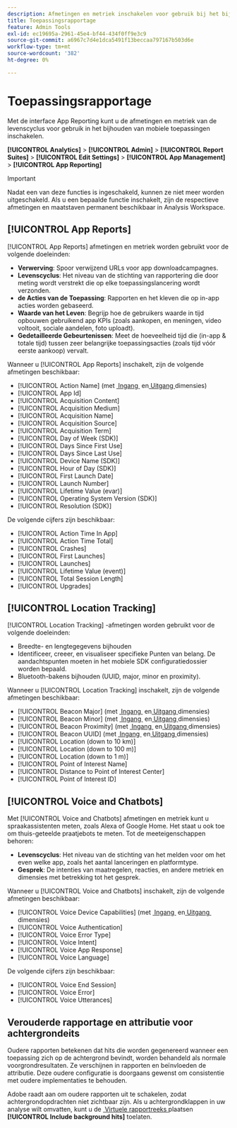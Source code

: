 ```yaml
---
description: Afmetingen en metriek inschakelen voor gebruik bij het bijhouden van mobiele toepassingen.
title: Toepassingsrapportage
feature: Admin Tools
exl-id: ec19695a-2961-45e4-bf44-434f0ff9e3c9
source-git-commit: a6967c7d4e1dca5491f13beccaa797167b503d6e
workflow-type: tm+mt
source-wordcount: '382'
ht-degree: 0%

---
```


# Toepassingsrapportage

Met de interface App Reporting kunt u de afmetingen en metriek van de levenscyclus voor gebruik in het bijhouden van mobiele toepassingen inschakelen.

**[!UICONTROL Analytics]** > **[!UICONTROL Admin]** > **[!UICONTROL Report Suites]** > **[!UICONTROL Edit Settings]** > **[!UICONTROL App Management]** > **[!UICONTROL App Reporting]**

>[!IMPORTANT]
>
>Nadat een van deze functies is ingeschakeld, kunnen ze niet meer worden uitgeschakeld. Als u een bepaalde functie inschakelt, zijn de respectieve afmetingen en maatstaven permanent beschikbaar in Analysis Workspace.

## [!UICONTROL App Reports]

[!UICONTROL App Reports] afmetingen en metriek worden gebruikt voor de volgende doeleinden:

* **Verwerving**: Spoor verwijzend URLs voor app downloadcampagnes.
* **Levenscyclus**: Het niveau van de stichting van rapportering die door meting wordt verstrekt die op elke toepassingslancering wordt verzonden.
* **de Acties van de Toepassing**: Rapporten en het kleven die op in-app acties worden gebaseerd.
* **Waarde van het Leven**: Begrijp hoe de gebruikers waarde in tijd opbouwen gebruikend app KPIs (zoals aankopen, en meningen, video voltooit, sociale aandelen, foto uploadt).
* **Gedetailleerde Gebeurtenissen**: Meet de hoeveelheid tijd die (in-app &amp; totale tijd) tussen zeer belangrijke toepassingsacties (zoals tijd vóór eerste aankoop) vervalt.

Wanneer u [!UICONTROL App Reports] inschakelt, zijn de volgende afmetingen beschikbaar:

* [!UICONTROL Action Name] (met [&#x200B; Ingang &#x200B;](/help/components/dimensions/entry-dimensions.md) en [&#x200B; Uitgang &#x200B;](/help/components/dimensions/exit-dimensions.md) dimensies)
* [!UICONTROL App Id]
* [!UICONTROL Acquisition Content]
* [!UICONTROL Acquisition Medium]
* [!UICONTROL Acquisition Name]
* [!UICONTROL Acquisition Source]
* [!UICONTROL Acquisition Term]
* [!UICONTROL Day of Week (SDK)]
* [!UICONTROL Days Since First Use]
* [!UICONTROL Days Since Last Use]
* [!UICONTROL Device Name (SDK)]
* [!UICONTROL Hour of Day (SDK)]
* [!UICONTROL First Launch Date]
* [!UICONTROL Launch Number]
* [!UICONTROL Lifetime Value (evar)]
* [!UICONTROL Operating System Version (SDK)]
* [!UICONTROL Resolution (SDK)]

De volgende cijfers zijn beschikbaar:

* [!UICONTROL Action Time In App]
* [!UICONTROL Action Time Total]
* [!UICONTROL Crashes]
* [!UICONTROL First Launches]
* [!UICONTROL Launches]
* [!UICONTROL Lifetime Value (event)]
* [!UICONTROL Total Session Length]
* [!UICONTROL Upgrades]

## [!UICONTROL Location Tracking]

[!UICONTROL Location Tracking] -afmetingen worden gebruikt voor de volgende doeleinden:

* Breedte- en lengtegegevens bijhouden
* Identificeer, creeer, en visualiseer specifieke Punten van belang. De aandachtspunten moeten in het mobiele SDK configuratiedossier worden bepaald.
* Bluetooth-bakens bijhouden (UUID, major, minor en proximity).

Wanneer u [!UICONTROL Location Tracking] inschakelt, zijn de volgende afmetingen beschikbaar:

* [!UICONTROL Beacon Major] (met [&#x200B; Ingang &#x200B;](/help/components/dimensions/entry-dimensions.md) en [&#x200B; Uitgang &#x200B;](/help/components/dimensions/exit-dimensions.md) dimensies)
* [!UICONTROL Beacon Minor] (met [&#x200B; Ingang &#x200B;](/help/components/dimensions/entry-dimensions.md) en [&#x200B; Uitgang &#x200B;](/help/components/dimensions/exit-dimensions.md) dimensies)
* [!UICONTROL Beacon Proximity] (met [&#x200B; Ingang &#x200B;](/help/components/dimensions/entry-dimensions.md) en [&#x200B; Uitgang &#x200B;](/help/components/dimensions/exit-dimensions.md) dimensies)
* [!UICONTROL Beacon UUID] (met [&#x200B; Ingang &#x200B;](/help/components/dimensions/entry-dimensions.md) en [&#x200B; Uitgang &#x200B;](/help/components/dimensions/exit-dimensions.md) dimensies)
* [!UICONTROL Location (down to 10 km)]
* [!UICONTROL Location (down to 100 m)]
* [!UICONTROL Location (down to 1 m)]
* [!UICONTROL Point of Interest Name]
* [!UICONTROL Distance to Point of Interest Center]
* [!UICONTROL Point of Interest ID]

## [!UICONTROL Voice and Chatbots]

Met [!UICONTROL Voice and Chatbots] afmetingen en metriek kunt u spraakassistenten meten, zoals Alexa of Google Home. Het staat u ook toe om thuis-geteelde praatjebots te meten. Tot de meeteigenschappen behoren:

* **Levenscyclus**: Het niveau van de stichting van het melden voor om het even welke app, zoals het aantal lanceringen en platformtype.
* **Gesprek**: De intenties van maatregelen, reacties, en andere metriek en dimensies met betrekking tot het gesprek.

Wanneer u [!UICONTROL Voice and Chatbots] inschakelt, zijn de volgende afmetingen beschikbaar:

* [!UICONTROL Voice Device Capabilities] (met [&#x200B; Ingang &#x200B;](/help/components/dimensions/entry-dimensions.md) en [&#x200B; Uitgang &#x200B;](/help/components/dimensions/exit-dimensions.md) dimensies)
* [!UICONTROL Voice Authentication]
* [!UICONTROL Voice Error Type]
* [!UICONTROL Voice Intent]
* [!UICONTROL Voice App Response]
* [!UICONTROL Voice Language]

De volgende cijfers zijn beschikbaar:

* [!UICONTROL Voice End Session]
* [!UICONTROL Voice Error]
* [!UICONTROL Voice Utterances]

## Verouderde rapportage en attributie voor achtergrondeits

Oudere rapporten betekenen dat hits die worden gegenereerd wanneer een toepassing zich op de achtergrond bevindt, worden behandeld als normale voorgrondresultaten. Ze verschijnen in rapporten en beïnvloeden de attributie. Deze oudere configuratie is doorgaans gewenst om consistentie met oudere implementaties te behouden.

Adobe raadt aan om oudere rapporten uit te schakelen, zodat achtergrondopdrachten niet zichtbaar zijn. Als u achtergrondklappen in uw analyse wilt omvatten, kunt u de [&#x200B; Virtuele rapportreeks &#x200B;](/help/components/vrs/vrs-about.md) plaatsen **[!UICONTROL Include background hits]** toelaten.
